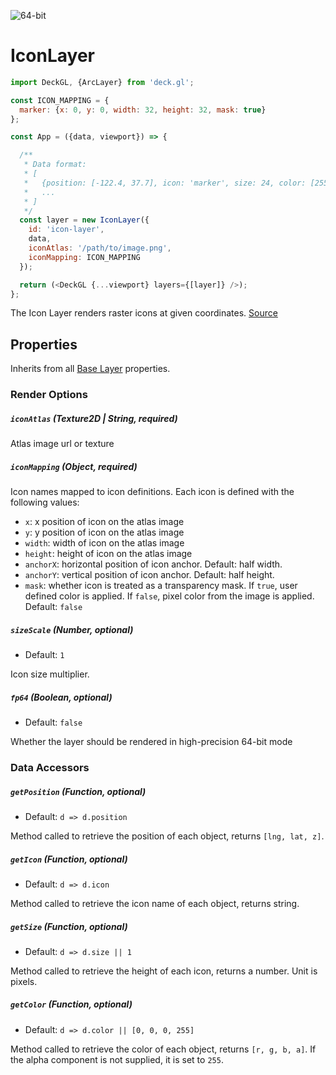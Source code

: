 <!-- INJECT:"IconLayerDemo" -->

<p class="badges">
  <img src="https://img.shields.io/badge/64--bit-support-blue.svg?style=flat-square" alt="64-bit" />
</p>

# IconLayer

```js
import DeckGL, {ArcLayer} from 'deck.gl';

const ICON_MAPPING = {
  marker: {x: 0, y: 0, width: 32, height: 32, mask: true}
};

const App = ({data, viewport}) => {

  /**
   * Data format:
   * [
   *   {position: [-122.4, 37.7], icon: 'marker', size: 24, color: [255, 0, 0]},
   *   ...
   * ]
   */
  const layer = new IconLayer({
    id: 'icon-layer',
    data,
    iconAtlas: '/path/to/image.png',
    iconMapping: ICON_MAPPING
  });

  return (<DeckGL {...viewport} layers={[layer]} />);
};
```

The Icon Layer renders raster icons at given coordinates.
[Source](https://github.com/uber/deck.gl/tree/master/src/layers/core/icon-layer)

## Properties

Inherits from all [Base Layer](/docs/api-reference/base-layer.md) properties.

### Render Options

##### `iconAtlas` (Texture2D | String, required)

Atlas image url or texture

##### `iconMapping` (Object, required)

Icon names mapped to icon definitions. Each icon is defined with the following values:

  - `x`: x position of icon on the atlas image
  - `y`: y position of icon on the atlas image
  - `width`: width of icon on the atlas image
  - `height`: height of icon on the atlas image
  - `anchorX`: horizontal position of icon anchor. Default: half width.
  - `anchorY`: vertical position of icon anchor. Default: half height.
  - `mask`: whether icon is treated as a transparency mask.
  If `true`, user defined color is applied.
  If `false`, pixel color from the image is applied.
  Default: `false`

##### `sizeScale` (Number, optional)

- Default: `1`

Icon size multiplier.

##### `fp64` (Boolean, optional)

- Default: `false`

Whether the layer should be rendered in high-precision 64-bit mode

### Data Accessors

##### `getPosition` (Function, optional)

- Default: `d => d.position`

Method called to retrieve the position of each object, returns `[lng, lat, z]`.

##### `getIcon` (Function, optional)

- Default: `d => d.icon`

Method called to retrieve the icon name of each object, returns string.

##### `getSize` (Function, optional)

- Default: `d => d.size || 1`

Method called to retrieve the height of each icon, returns a number. Unit is pixels.

##### `getColor` (Function, optional)

- Default: `d => d.color || [0, 0, 0, 255]`

Method called to retrieve the color of each object, returns `[r, g, b, a]`.
If the alpha component is not supplied, it is set to `255`.
